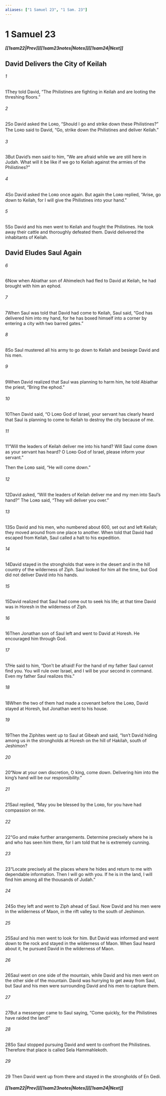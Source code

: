 ```yaml
---
aliases: ["1 Samuel 23", "1 Sam. 23"]
---
```

# 1 Samuel 23
##### <span class=arrow-left></span>[[1sam22|Prev]]<span class=navigation-separator></span>[[1sam23notes|Notes]]<span class=navigation-separator></span>[[1sam24|Next]]<span class=arrow-right></span>
## David Delivers the City of Keilah
###### 1
<span class=verse-first>1</span>They told David, “The Philistines are fighting in Keilah and are looting the threshing floors.”
###### 2
<span class=verse-body>2</span>So David asked the Lᴏʀᴅ, “Should I go and strike down these Philistines?” The Lᴏʀᴅ said to David, “Go, strike down the Philistines and deliver Keilah.”
###### 3
<span class=verse-body>3</span>But David’s men said to him, “We are afraid while we are still here in Judah. What will it be like if we go to Keilah against the armies of the Philistines?”
###### 4
<span class=verse-body>4</span>So David asked the Lᴏʀᴅ once again. But again the Lᴏʀᴅ replied, “Arise, go down to Keilah, for I will give the Philistines into your hand.”
###### 5
<span class=verse-body>5</span>So David and his men went to Keilah and fought the Philistines. He took away their cattle and thoroughly defeated them. David delivered the inhabitants of Keilah.
## David Eludes Saul Again
###### 6
<span class=verse-first>6</span>Now when Abiathar son of Ahimelech had fled to David at Keilah, he had brought with him an ephod.
###### 7
<span class=verse-body>7</span>When Saul was told that David had come to Keilah, Saul said, “God has delivered him into my hand, for he has boxed himself into a corner by entering a city with two barred gates.”
###### 8
<span class=verse-body>8</span>So Saul mustered all his army to go down to Keilah and besiege David and his men.
###### 9
<span class=verse-body>9</span>When David realized that Saul was planning to harm him, he told Abiathar the priest, “Bring the ephod.”
###### 10
<span class=verse-body>10</span>Then David said, “O Lᴏʀᴅ God of Israel, your servant has clearly heard that Saul is planning to come to Keilah to destroy the city because of me.
###### 11
<span class=verse-body>11</span>“Will the leaders of Keilah deliver me into his hand? Will Saul come down as your servant has heard? O Lᴏʀᴅ God of Israel, please inform your servant.”
<div class=paragraph-break></div>

Then the Lᴏʀᴅ said, “He will come down.”
###### 12
<span class=verse-body>12</span>David asked, “Will the leaders of Keilah deliver me and my men into Saul’s hand?” The Lᴏʀᴅ said, “They will deliver you over.”
###### 13
<span class=verse-body>13</span>So David and his men, who numbered about 600, set out and left Keilah; they moved around from one place to another. When told that David had escaped from Keilah, Saul called a halt to his expedition.
###### 14
<span class=verse-body>14</span>David stayed in the strongholds that were in the desert and in the hill country of the wilderness of Ziph. Saul looked for him all the time, but God did not deliver David into his hands.
<div class=paragraph-break></div>

###### 15
<span class=verse-first>15</span>David realized that Saul had come out to seek his life; at that time David was in Horesh in the wilderness of Ziph.
###### 16
<span class=verse-body>16</span>Then Jonathan son of Saul left and went to David at Horesh. He encouraged him through God.
###### 17
<span class=verse-body>17</span>He said to him, “Don’t be afraid! For the hand of my father Saul cannot find you. You will rule over Israel, and I will be your second in command. Even my father Saul realizes this.”
###### 18
<span class=verse-body>18</span>When the two of them had made a covenant before the Lᴏʀᴅ, David stayed at Horesh, but Jonathan went to his house.
<div class=paragraph-break></div>

###### 19
<span class=verse-first>19</span>Then the Ziphites went up to Saul at Gibeah and said, “Isn’t David hiding among us in the strongholds at Horesh on the hill of Hakilah, south of Jeshimon?
###### 20
<span class=verse-body>20</span>“Now at your own discretion, O king, come down. Delivering him into the king’s hand will be our responsibility.”
###### 21
<span class=verse-body>21</span>Saul replied, “May you be blessed by the Lᴏʀᴅ, for you have had compassion on me.
###### 22
<span class=verse-body>22</span>“Go and make further arrangements. Determine precisely where he is and who has seen him there, for I am told that he is extremely cunning.
###### 23
<span class=verse-body>23</span>“Locate precisely all the places where he hides and return to me with dependable information. Then I will go with you. If he is in the land, I will find him among all the thousands of Judah.”
<div class=paragraph-break></div>

###### 24
<span class=verse-first>24</span>So they left and went to Ziph ahead of Saul. Now David and his men were in the wilderness of Maon, in the rift valley to the south of Jeshimon.
###### 25
<span class=verse-body>25</span>Saul and his men went to look for him. But David was informed and went down to the rock and stayed in the wilderness of Maon. When Saul heard about it, he pursued David in the wilderness of Maon.
###### 26
<span class=verse-body>26</span>Saul went on one side of the mountain, while David and his men went on the other side of the mountain. David was hurrying to get away from Saul, but Saul and his men were surrounding David and his men to capture them.
###### 27
<span class=verse-body>27</span>But a messenger came to Saul saying, “Come quickly, for the Philistines have raided the land!”
###### 28
<span class=verse-body>28</span>So Saul stopped pursuing David and went to confront the Philistines. Therefore that place is called Sela Hammahlekoth.
###### 29
<span class=verse-body>29</span> Then David went up from there and stayed in the strongholds of En Gedi.
##### <span class=arrow-left></span>[[1sam22|Prev]]<span class=navigation-separator></span>[[1sam23notes|Notes]]<span class=navigation-separator></span>[[1sam24|Next]]<span class=arrow-right></span>